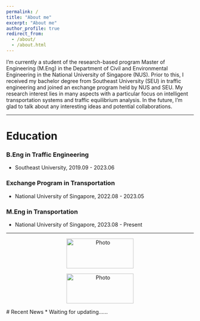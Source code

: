 ```yaml
---
permalink: /
title: "About me"
excerpt: "About me"
author_profile: true
redirect_from: 
  - /about/
  - /about.html
---
```


<!-- 
<p align="center">
  <img src="https://520yrn.github.io//files/image.png" alt="Photo" style="width: 180px;height: 80px;"/>
</p>
-->
I’m currently a student of the research-based program Master of Engineering (M.Eng) in the Department of Civil and Environmental Engineering in the National University of Singapore (NUS). Prior to this, I received my bachelor degree from Southeast University (SEU) in traffic engineering and joined an exchange program held by NUS and SEU. My research interest lies in many aspects with a particular focus on intelligent transportation systems and traffic equilibrium analysis. In the future, I’m glad to talk about any interesting ideas and potential collaborations.
<hr/>

# Education

### B.Eng in Traffic Engineering
+ Southeast University, 2019.09 - 2023.06

### Exchange Program in Transportation
+ National University of Singapore, 2022.08 - 2023.05

### M.Eng in Transportation
+ National University of Singapore, 2023.08 - Present

<hr/>
<p align="center">
  <img src="https://520yrn.github.io//files/SEU.png" alt="Photo" style="width: 180px;height: 80px;"/>
</p>
<p align="center">
  <img src="https://520yrn.github.io//files/NUS.png" alt="Photo" style="width: 180px;height: 80px;"/>
</p>
# Recent News
* Waiting for updating......
